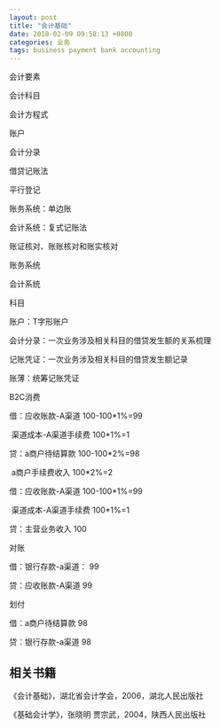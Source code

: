 ```yaml
---
layout: post
title: "会计基础"
date: 2018-02-09 09:58:13 +0800
categories: 业务
tags: business payment bank accounting
---
```


会计要素

会计科目

会计方程式

账户

会计分录

借贷记账法

平行登记


账务系统：单边账

会计系统：复式记账法



账证核对、账账核对和账实核对

账务系统

会计系统

科目

账户：T字形账户

会计分录：一次业务涉及相关科目的借贷发生额的关系梳理

记账凭证：一次业务涉及相关科目的借贷发生额记录

账薄：统筹记账凭证

B2C消费

借：应收账款-A渠道	100-100*1%=99

​	渠道成本-A渠道手续费	100*1%=1

贷：a商户待结算款	100-100*2%=98

​	a商户手续费收入	100*2%=2



借：应收账款-A渠道	100-100*1%=99

​	渠道成本-A渠道手续费	100*1%=1

贷：主营业务收入	100



对账

借：银行存款-a渠道：	99

贷：应收账款-A渠道 	99



划付

借：a商户待结算款	98

贷：银行存款-a渠道	98

## 相关书籍

《会计基础》，湖北省会计学会，2006，湖北人民出版社

《基础会计学》，张晓明 贾宗武，2004，陕西人民出版社